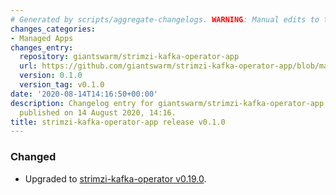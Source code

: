 ```yaml
---
# Generated by scripts/aggregate-changelogs. WARNING: Manual edits to this files will be overwritten.
changes_categories:
- Managed Apps
changes_entry:
  repository: giantswarm/strimzi-kafka-operator-app
  url: https://github.com/giantswarm/strimzi-kafka-operator-app/blob/master/CHANGELOG.md#010---2020-08-14
  version: 0.1.0
  version_tag: v0.1.0
date: '2020-08-14T14:16:50+00:00'
description: Changelog entry for giantswarm/strimzi-kafka-operator-app version 0.1.0,
  published on 14 August 2020, 14:16.
title: strimzi-kafka-operator-app release v0.1.0
---
```


### Changed
- Upgraded to [strimzi-kafka-operator v0.19.0](https://github.com/strimzi/strimzi-kafka-operator/releases/tag/0.19.0).
